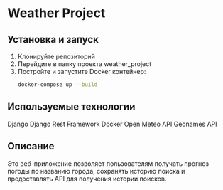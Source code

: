 # Weather Project

## Установка и запуск

1. Клонируйте репозиторий
2. Перейдите в папку проекта weather_project
3. Постройте и запустите Docker контейнер:
   ```sh
   docker-compose up --build

## Используемые технологии

Django
Django Rest Framework
Docker
Open Meteo API
Geonames API

## Описание

Это веб-приложение позволяет пользователям получать прогноз погоды по названию города, сохранять историю поиска и предоставлять API для получения истории поисков.